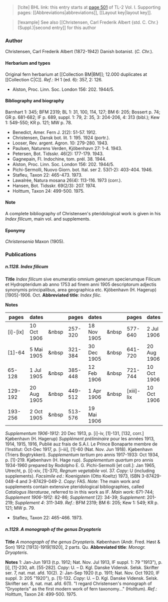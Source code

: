 > [!cite] BHL link: this entry starts at [page 501](https://www.biodiversitylibrary.org/item/103414#page/549/mode/1up) of TL-2 Vol. I.
> Supporting pages: [[Abbreviations|abbreviations]], [[Layout key|layout key]].

> [!example] See also [[Christensen, Carl Frederik Albert {std. C. Chr.} (Suppl.)|second entry]] for this author

### Author

Christensen, Carl Frederik Albert (1872-1942) Danish botanist. (*C. Chr.*).

#### Herbarium and types

Original fern herbarium at [[Collection BM|BM]]; 12.000 duplicates at [[Collection C|C]].
*Ref*.: IH 1 (ed. 6): 357, 2: 126.
- Alston, Proc. Linn. Soc. London 156: 202. 1944/5.

#### Bibliography and biography

Barnhart 1: 345; BFM 2319; BL 1: 31, 100, 114, 127; BM 6: 205; Bossert p. 74; GR p. 681-682; IF p. 689, suppl. 1: 79, 2: 35, 3: 204-206, 4: 313 (bibl.); Kew 1: 549-550; KR p. 121; MW p. 78.
- Benedict, Amer. Fern J. 2(2): 51-57. 1912.
- Christensen, Dansk bot. lit. 1: 195. 1924 (portr.).
- Looser, Rev. argent. Agron. 10: 279-280. 1943.
- Paulsen, Naturens Verden, Kjöbenhavn 27: 1-4. 1943.
- Petersen, Bot. Tidsskr. 46(2): 177-179. 1943.
- Gagnepain, Fl. Indochine, tom. prél. 38. 1944.
- Alston, Proc. Linn. Soc. London 156: 202. 1944/5.
- Pichi-Sermolli, Nuovo Giorn. bot. Ital. ser 2. 53(1-2): 403-404. 1946.
- Stafleu, Taxon 22: 465-473. 1973.
- Lawalrée, Natura mosana 26(4): 113-116. 1973 (corr.).
- Hansen, Bot. Tidsskr. 69(2/3): 207. 1974.
- Holttum, Taxon 24: 499-500. 1975.

#### Note

A complete bibliography of Christensen's pteridological work is given in his *Index filicum*, main vol. and supplements.

#### Eponymy

*Christensenia* Maxon (1905).

### Publications

##### n.1128. Index filicum

**Title**
*Index filicum* sive enumeratio omnium generum specierumque Filicum et Hydropteridum ab anno 1753 ad finem anni 1905 descriptorum adjectis synonymis principalibus, area geographica etc. Kjöbenhavn (H. Hagerup) \[1905\]-1906. Oct.
**Abbreviated title**: *Index filic.*

**Notes**

|pages	|dates	| |pages	|dates	| |pages	|dates|
|---	|---	|---	|---	|---	|---	|---	|---	|
|\[i\]-\[ix\]	|10 Oct 1906	| &nbsp|257-320	|18 Nov 1905	| &nbsp|577-640	|2 Jul 1906|
|\[1\]-64	|5 Mai 1905	| &nbsp|321-384	|30 Dec 1905	| &nbsp|641-720	|20 Aug 1906|
|65-128	|1 Jul 1905	| &nbsp|385-448	|12 Feb 1906	| &nbsp|721-744	|10 Oct 1906|
|129-192	|20 Aug 1905	| &nbsp|449-512	|1 Apr 1906	| &nbsp|\[xiii\]-lix	|10 Oct 1906|
|193-256	|2 Oct 1905	| &nbsp|513-576	|19 Mai 1906|

*Supplementum 1906-1912*: 20 Dec 1913, p. \[i\]-iv, \[1\]-131, \[132, corr.\] Kjøbenhavn (H. Hagerup)
*Supplément préliminaire* pour les années 1913, 1914, 1915, 1916, Publié auz frais de S.A.I. Le Prince Bonaparte membre de l'Institut: Oct-Dec 1917, p. \[i-iii\], \[1\]-60 (Nat. Nov. Jun 1918). Kjøbenhavn (Triers Bogtrykkeri).
*Supplementum tertium* pro annis 1917-1933: Oct 1934, p. \[1\]-219. Kjøbenhavn (H. Hage rup).
*Supplementum quartum* pro annis 1934-1960 prepared by Rodolpho E. G. Pichi-Sermolli \[et coll.\]: Jan 1965, Utrecht, p. \[i\]-xiv, \[1\]-370, *Regnum vegetabile* vol. 37.
*Copy*: U (including supplements).
*Facsimile ed*.: Koenigstein (Otto Koeltz) 1973, ISBN 3-87429-048-4 and 3-87429-049-2.
*Copy*: FAS.
*Note*: The main work and supplements contain extensive pteridological bibliographies, called *Catalogus literaturae*, referred to in this work as IF. *Main work*: 671-744; *Supplement 1906-1912*: 82-86; *Supplement* \[2\]: 34-39; *Supplement*: 201-219; *Supplement 4*: 311-349.
*Ref*.: BFM 2319; BM 6: 205; Kew 1: 549; KR p. 121; MW p. 79.
- Stafleu, Taxon 22: 465-466. 1973.

##### n.1129. A monograph of the genus Dryopteris

**Title**
*A monograph of the genus Dryopteris*. København (Andr. Fred. Høst & Son) 1912 \[1913\]-1919\[1920\], 2 parts. Qu.
**Abbreviated title**: *Monogr. Dryopteris*.

**Notes**
1: Jan-Jun 1913 (t.p. 1912; Nat. Nov. Jul 1913, IF suppl. 1: 79 "1913"), p. \[i\], \[1\]-230, alt. \[55-282\]. *Copy*: U. – D. Kgl. Danske Vidensk. Selsk. Skrifter ser. 7, nat. mat. afd. 10(2).
2: Jan-Sep 1920 (t.p. 1911; Nat. Nov. Oct 1920, IF suppl. 3: 205 "1920"), p. \[1\]-132.
*Copy*: U. – D. Kgl. Danske Vidensk. Selsk. Skrifter ser. 8, nat. mat. afd. 6(1).
"I regard Christensen's monograph of "Dryopteris" as the first modern work of fern taxonomy..." (Holttum).
*Ref*.: Holttum, Taxon 24: 499-500. 1975.

